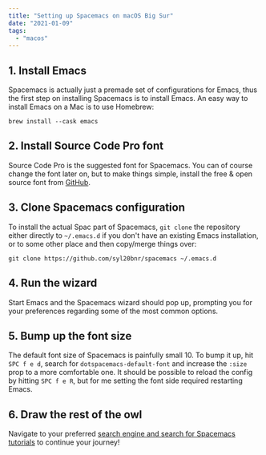 ```yaml
---
title: "Setting up Spacemacs on macOS Big Sur"
date: "2021-01-09"
tags:
  - "macos"
---
```


## 1\. Install Emacs

Spacemacs is actually just a premade set of configurations for Emacs, thus the first step on installing Spacemacs is to install Emacs. An easy way to install Emacs on a Mac is to use Homebrew:

```
brew install --cask emacs
```

## 2\. Install Source Code Pro font

Source Code Pro is the suggested font for Spacemacs. You can of course change the font later on, but to make things simple, install the free & open source font from [GitHub](https://github.com/adobe-fonts/source-code-pro).

## 3\. Clone Spacemacs configuration

To install the actual Spac part of Spacemacs, `git clone` the repository either directly to `~/.emacs.d` if you don't have an existing Emacs installation, or to some other place and then copy/merge things over:

```
git clone https://github.com/syl20bnr/spacemacs ~/.emacs.d
```

## 4\. Run the wizard

Start Emacs and the Spacemacs wizard should pop up, prompting you for your preferences regarding some of the most common options.

## 5\. Bump up the font size

The default font size of Spacemacs is painfully small 10. To bump it up, hit `SPC f e d`, search for `dotspacemacs-default-font` and increase the `:size` prop to a more comfortable one. It should be possible to reload the config by hitting `SPC f e R`, but for me setting the font side required restarting Emacs.

## 6\. Draw the rest of the owl

Navigate to your preferred [search engine and search for Spacemacs tutorials](https://duckduckgo.com/?q=spacemacs+tutorial&ia=web) to continue your journey!
